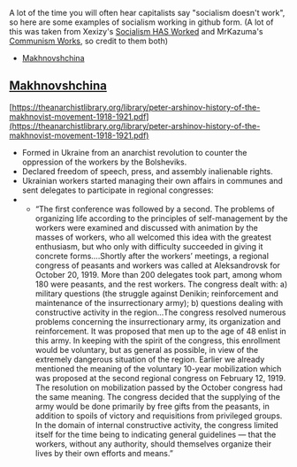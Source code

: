 A lot of the time you will often hear capitalists say "socialism doesn't work", so here are some examples of socialism working in github form. (A lot of this was taken from Xexizy's [Socialism HAS Worked](https://www.youtube.com/watch?v=zIddCEBCKHQ) and MrKazuma's [Communism Works](https://docs.google.com/document/d/1wSMbJHwN_Pw54SFKkbeHdSM6VKoi7fGg0XR4RUy2Fio/edit), so credit to them both)

<!-- toc -->
  - [Makhnovshchina](#Makhnovshchina)

<!-- tocstop -->

## [Makhnovshchina](https://en.wikipedia.org/wiki/Makhnovshchina)

[https://theanarchistlibrary.org/library/peter-arshinov-history-of-the-makhnovist-movement-1918-1921.pdf](https://theanarchistlibrary.org/library/peter-arshinov-history-of-the-makhnovist-movement-1918-1921.pdf)

- Formed in Ukraine from an anarchist revolution to counter the oppression of the workers by the Bolsheviks.
- Declared freedom of speech, press, and assembly inalienable rights.
- Ukrainian workers started managing their own affairs in communes and sent delegates to participate in regional congresses:
-  - “The first conference was followed by a second. The problems of organizing life according to the principles of self-management by the workers were examined and discussed with animation by the masses of workers, who all welcomed this idea with the greatest enthusiasm, but who only with difficulty succeeded in giving it concrete forms….Shortly after the workers’ meetings, a regional congress of peasants and workers was called at Aleksandrovsk for October 20, 1919. More than 200 delegates took part, among whom 180 were peasants, and the rest workers. The congress dealt with: a) military questions (the struggle against Denikin; reinforcement and maintenance of the insurrectionary army); b) questions dealing with constructive activity in the region…The congress resolved numerous problems concerning the insurrectionary army, its organization and reinforcement. It was proposed that men up to the age of 48 enlist in this army. In keeping with the spirit of the congress, this enrollment would be voluntary, but as general as possible, in view of the extremely dangerous situation of the region. Earlier we already mentioned the meaning of the voluntary 10-year mobilization which was proposed at the second regional congress on February 12, 1919. The resolution on mobilization passed by the October congress had the same meaning. The congress decided that the supplying of the army would be done primarily by free gifts from the peasants, in addition to spoils of victory and requisitions from privileged groups. In the domain of internal constructive activity, the congress limited itself for the time being to indicating general guidelines — that the workers, without any authority, should themselves organize their lives by their own efforts and means.”
